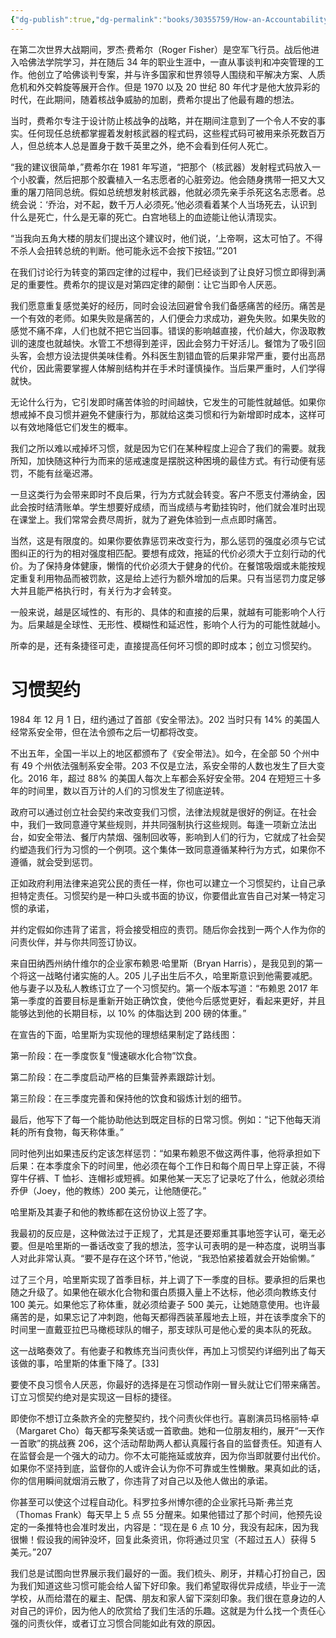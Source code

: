 ```yaml
---
{"dg-publish":true,"dg-permalink":"books/30355759/How-an-Accountability-Partner-Can-Change-Everything","permalink":"/books/30355759/How-an-Accountability-Partner-Can-Change-Everything/","title":"问责伙伴何以能改变一切","metatags":{"description":"无论您的目标是什么，Atomic Habits 都提供了一个经过验证的改进框架 - 每天都在。詹姆斯·克利尔揭示了实用的习惯养成策略，这些策略将教您如何养成好习惯、打破坏习惯并掌握导致显着效果的微小行为。如果您在改变习惯方面遇到困难，那么问题不在于您。问题在于您的系统。坏习惯一次又一次地重复出现，不是因为你不想改变，而是因为你有错误的改变系统。","og:site_name":"DavonOs","og:title":"Atomaic Habits","og:type":"book","og:url":"https://zuji.eu.org/books/30355759/How-an-Accountability-Partner-Can-Change-Everything","og:image":"https://m.media-amazon.com/images/I/81ANaVZk5LL._SL1500_.jpg","og:image:width":"50","og:image:alt":"bookcover","og:locale":"zh_cn"},"dgShowInlineTitle":true,"created":"2025-08-19 13:22","updated":"2025-08-21 08:42"}
---
```



在第二次世界大战期间，罗杰·费希尔（Roger Fisher）是空军飞行员。战后他进入哈佛法学院学习，并在随后 34 年的职业生涯中，一直从事谈判和冲突管理的工作。他创立了哈佛谈判专案，并与许多国家和世界领导人围绕和平解决方案、人质危机和外交斡旋等展开合作。但是 1970 以及 20 世纪 80 年代才是他大放异彩的时代，在此期间，随着核战争威胁的加剧，费希尔提出了他最有趣的想法。

当时，费希尔专注于设计防止核战争的战略，并在期间注意到了一个令人不安的事实。任何现任总统都掌握着发射核武器的程式码，这些程式码可被用来杀死数百万人，但总统本人总是置身于数千英里之外，绝不会看到任何人死亡。

“我的建议很简单，”费希尔在 1981 年写道，“把那个（核武器）发射程式码放入一个小胶囊，然后把那个胶囊植入一名志愿者的心脏旁边。他会随身携带一把又大又重的屠刀陪同总统。假如总统想发射核武器，他就必须先亲手杀死这名志愿者。总统会说：‘乔治，对不起，数千万人必须死。’他必须看着某个人当场死去，认识到什么是死亡，什么是无辜的死亡。白宫地毯上的血迹能让他认清现实。

“当我向五角大楼的朋友们提出这个建议时，他们说，‘上帝啊，这太可怕了。不得不杀人会扭转总统的判断。他可能永远不会按下按钮。’”201

在我们讨论行为转变的第四定律的过程中，我们已经谈到了让良好习惯立即得到满足的重要性。费希尔的提议是对第四定律的颠倒：让它当即令人厌恶。

我们愿意重复感觉美好的经历，同时会设法回避曾令我们备感痛苦的经历。痛苦是一个有效的老师。如果失败是痛苦的，人们便会力求成功，避免失败。如果失败的感觉不痛不痒，人们也就不把它当回事。错误的影响越直接，代价越大，你汲取教训的速度也就越快。水管工不想得到差评，因此会努力干好活儿。餐馆为了吸引回头客，会想方设法提供美味佳肴。外科医生割错血管的后果非常严重，要付出高昂代价，因此需要掌握人体解剖结构并在手术时谨慎操作。当后果严重时，人们学得就快。

无论什么行为，它引发即时痛苦体验的时间越快，它发生的可能性就越低。如果你想戒掉不良习惯并避免不健康行为，那就给这类习惯和行为新增即时成本，这样可以有效地降低它们发生的概率。

我们之所以难以戒掉坏习惯，就是因为它们在某种程度上迎合了我们的需要。就我所知，加快随这种行为而来的惩戒速度是摆脱这种困境的最佳方式。有行动便有惩罚，不能有丝毫迟滞。

一旦这类行为会带来即时不良后果，行为方式就会转变。客户不愿支付滞纳金，因此会按时结清账单。学生想要好成绩，而当成绩与考勤挂钩时，他们就会准时出现在课堂上。我们常常会费尽周折，就为了避免体验到一点点即时痛苦。

当然，这是有限度的。如果你要依靠惩罚来改变行为，那么惩罚的强度必须与它试图纠正的行为的相对强度相匹配。要想有成效，拖延的代价必须大于立刻行动的代价。为了保持身体健康，懒惰的代价必须大于健身的代价。在餐馆吸烟或未能按规定重复利用物品而被罚款，这是给上述行为额外增加的后果。只有当惩罚力度足够大并且能严格执行时，有关行为才会转变。

一般来说，越是区域性的、有形的、具体的和直接的后果，就越有可能影响个人行为。后果越是全球性、无形性、模糊性和延迟性，影响个人行为的可能性就越小。

所幸的是，还有条捷径可走，直接提高任何坏习惯的即时成本；创立习惯契约。

# 习惯契约

1984 年 12 月 1 日，纽约通过了首部《安全带法》。202 当时只有  14%  的美国人经常系安全带，但在法令颁布之后一切都将改变。

不出五年，全国一半以上的地区都颁布了《安全带法》。如今，在全部 50 个州中有 49 个州依法强制系安全带。203 不仅是立法，系安全带的人数也发生了巨大变化。2016 年，超过  88%  的美国人每次上车都会系好安全带。204 在短短三十多年的时间里，数以百万计的人们的习惯发生了彻底逆转。

政府可以通过创立社会契约来改变我们习惯，法律法规就是很好的例证。在社会中，我们一致同意遵守某些规则，并共同强制执行这些规则。每逢一项新立法出台，如安全带法、餐厅内禁烟、强制回收等，影响到人们的行为，它就成了社会契约塑造我们行为习惯的一个例项。这个集体一致同意遵循某种行为方式，如果你不遵循，就会受到惩罚。

正如政府利用法律来追究公民的责任一样，你也可以建立一个习惯契约，让自己承担特定责任。习惯契约是一种口头或书面的协议，你要借此宣告自己对某一特定习惯的承诺，

并约定假如你违背了诺言，将会接受相应的责罚。随后你会找到一两个人作为你的问责伙伴，并与你共同签订协议。

来自田纳西州纳什维尔的企业家布赖恩·哈里斯（Bryan Harris），是我见到的第一个将这一战略付诸实施的人。205 儿子出生后不久，哈里斯意识到他需要减肥。他与妻子以及私人教练订立了一个习惯契约。第一个版本写道：“布赖恩 2017 年第一季度的首要目标是重新开始正确饮食，使他今后感觉更好，看起来更好，并且能够达到他的长期目标，以  10%  的体脂达到 200 磅的体重。”

在宣告的下面，哈里斯为实现他的理想结果制定了路线图：

第一阶段：在一季度恢复“慢速碳水化合物”饮食。

第二阶段：在二季度启动严格的巨集营养素跟踪计划。

第三阶段：在三季度完善和保持他的饮食和锻炼计划的细节。

最后，他写下了每一个能协助他达到既定目标的日常习惯。例如：“记下他每天消耗的所有食物，每天称体重。”

同时他列出如果违反约定该怎样惩罚：“如果布赖恩不做这两件事，他将承担如下后果：在本季度余下的时间里，他必须在每个工作日和每个周日早上穿正装，不得穿牛仔裤、T 恤衫、连帽衫或短裤。如果他某一天忘了记录吃了什么，他就必须给乔伊（Joey，他的教练）200 美元，让他随便花。”

哈里斯及其妻子和他的教练都在这份协议上签了字。

我最初的反应是，这种做法过于正规了，尤其是还要郑重其事地签字认可，毫无必要。但是哈里斯的一番话改变了我的想法，签字认可表明的是一种态度，说明当事人对此非常认真。“要不是存在这个环节，”他说，“我恐怕紧接着就会开始偷懒。”

过了三个月，哈里斯实现了首季目标，并上调了下一季度的目标。要承担的后果也随之升级了。如果他在碳水化合物和蛋白质摄入量上不达标，他必须向教练支付 100 美元。如果他忘了称体重，就必须给妻子 500 美元，让她随意使用。也许最痛苦的是，如果忘记了冲刺跑，他每天都得西装革履地去上班，并在该季度余下的时间里一直戴亚拉巴马橄榄球队的帽子，那支球队可是他心爱的奥本队的死敌。

这一战略奏效了。有他妻子和教练充当问责伙伴，再加上习惯契约详细列出了每天该做的事，哈里斯的体重下降了。[33]

要使不良习惯令人厌恶，你最好的选择是在习惯动作刚一冒头就让它们带来痛苦。订立习惯契约绝对是实现这一目标的捷径。

即使你不想订立条款齐全的完整契约，找个问责伙伴也行。喜剧演员玛格丽特·卓（Margaret Cho）每天都写条笑话或一首歌曲。她和一位朋友相约，展开“一天作一首歌”的挑战赛 206，这个活动帮助两人都认真履行各自的监督责任。知道有人在监督会是一个强大的动力。你不太可能拖延或放弃，因为你当即就要付出代价。如果你不坚持到底，监督你的人或许会认为你不可靠或生性懒散。果真如此的话，你的信用瞬间就烟消云散了，你违背了对自己以及他人做出的承诺。

你甚至可以使这个过程自动化。科罗拉多州博尔德的企业家托马斯·弗兰克（Thomas Frank）每天早上 5 点 55 分醒来。如果他错过了那个时间，他预先设定的一条推特也会准时发出，内容是：“现在是 6 点 10 分，我没有起床，因为我很懒！假设我的闹钟没坏，回复此条资讯，你将通过贝宝（不超过五人）获得 5 美元。”207

我们总是试图向世界展示我们最好的一面。我们梳头、刷牙，并精心打扮自己，因为我们知道这些习惯可能会给人留下好印象。我们希望取得优异成绩，毕业于一流学校，从而给潜在的雇主、配偶、朋友和家人留下深刻印象。我们很在意身边的人对自己的评价，因为他人的欣赏给了我们生活的乐趣。这就是为什么找一个责任心强的问责伙伴，或者订立习惯合同能如此有效的原因。

